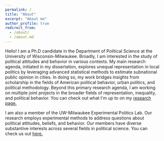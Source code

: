 ```yaml
---
permalink: /
title: "About"
excerpt: "About me"
author_profile: true
redirect_from: 
  - /about/
  - /about.md
---
```

Hello! I am a Ph.D candidate in the Department of Political Science at the University of Wisconsin-Milwaukee. Broadly, I am interested in the study of political attitudes and behavior in various contexts. My main research agenda, initiated in my dissertation, explores unequal representation in local politics by leveraging advanced statistical methods to estimate subnational public opinion in cities. In doing so, my work bridges insights from scholarship in the fields of American political behavior, urban politics, and political methodology. Beyond this primary research agenda, I am working on multiple joint projects in the broader fields of representation, inequality, and political behavior. You can check out what I'm up to on my <a href="ajheideman.github.io/research/">research page.</a>

  
I am also a member of the UW-Milwaukee Experimental Politics Lab. Our research employs experimental methods to address questions about political attitudes, beliefs, and behavior. Our members have diverse substantive interests across several fields in political science. You can check us out <a href="https://experimentalpolitics.github.io">here.</a> 
